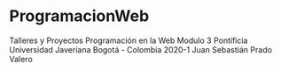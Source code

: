 # ProgramacionWeb
Talleres y Proyectos
Programación en la Web
Modulo 3
Pontificia Universidad Javeriana
Bogotá - Colombia
2020-1
Juan Sebastián Prado Valero
